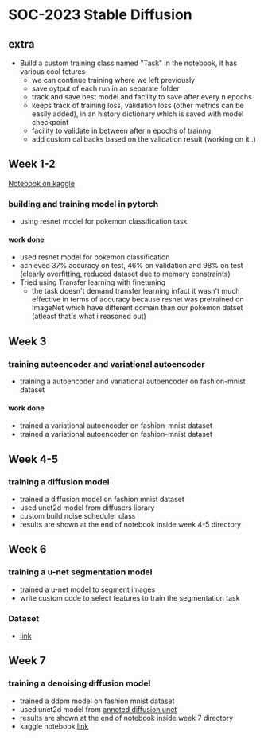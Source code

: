 # SOC-2023 Stable Diffusion
## extra
* Build a custom training class named "Task" in the notebook, it has various cool fetures
    * we can continue training where we left previously
    * save oytput of each run in an separate folder
    * track and save best model and facility to save after every n epochs
    * keeps track of training loss, validation loss (other metrics can be easily added), in an history dictionary which is saved with model checkpoint
    * facility to validate in between after n epochs of trainng
    * add custom callbacks based on the validation result (working on it..)

## Week 1-2
[Notebook on kaggle](https://www.kaggle.com/code/niteeshsingh/resnet-for-pokemonclassification)
### building and training model in pytorch

* using resnet model for pokemon classification task
#### work done 
* used resnet model for pokemon classification
* achieved 37% accuracy on test, 46% on validation and 98% on test  (clearly overfitting, reduced dataset due to memory constraints)
* Tried using Transfer learning with finetuning
    * the task doesn't demand transfer learning infact it wasn't much effective in terms of accuracy because resnet was pretrained on ImageNet which have different domain than our pokemon datset (atleast that's what i reasoned out)

## Week 3
### training autoencoder and variational autoencoder

* training a autoencoder and variational autoencoder on fashion-mnist dataset
#### work done 

* trained a variational autoencoder on fashion-mnist dataset
* trained a variational autoencoder on fashion-mnist dataset

## Week 4-5
### training a diffusion model 

* trained a diffusion model on fashion mnist dataset
* used unet2d model from diffusers library
* custom build noise scheduler class
* results are shown at the end of notebook inside week 4-5 directory

## Week 6
### training a u-net segmentation model

* trained a u-net model to segment images
* write custom code to select features to train the segmentation task

### Dataset
* [link](https://www.kaggle.com/datasets/kumaresanmanickavelu/lyft-udacity-challenge)

## Week 7
### training a denoising diffusion model 

* trained a ddpm model on fashion mnist dataset
* used unet2d model from [annoted diffusion unet](https://nn.labml.ai/diffusion/ddpm/unet.html)
* results are shown at the end of notebook inside week 7 directory
* kaggle notebook [link](https://www.kaggle.com/code/niteeshsingh/ddpm-model)